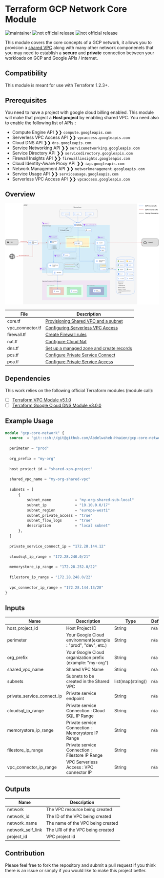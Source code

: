 # Terraform GCP Network Core Module


![maintainer](https://img.shields.io/badge/GCP-blue
) ![not official release](https://img.shields.io/badge/IaC-Terraform-blueviolet)
![not official release](https://img.shields.io/badge/release-not%20official-orange)

This module covers the core concepts of a GCP network, it allows you to provision a [shared VPC](https://cloud.google.com/vpc/docs/shared-vpc) along with many other network componenets that you may need to establish a **secure** and **private** connection between your workloads on GCP and Google APIs / internet.

## Compatibility

This module is meant for use with Terraform 1.2.3+.

## Prerequisites

You need to have a project with google cloud billing enabled.
This module will make that project a **Host project** by enabling shared VPC. You need also to enable the following list of APIs :
- Compute Engine API ❯❯ `compute.googleapis.com`
- Serverless VPC Access API ❯❯ `vpcaccess.googleapis.com`
- Cloud DNS API ❯❯ `dns.googleapis.com`
- Service Networking API ❯❯ `servicenetworking.googleapis.com`
- Service Directory API ❯❯ `servicedirectory.googleapis.com`
- Firewall Insights API ❯❯ `firewallinsights.googleapis.com`
- Cloud Identity-Aware Proxy API ❯❯ `iap.googleapis.com`
- Network Management API ❯❯ `networkmanagement.googleapis.com`
- Service Usage API ❯❯ `serviceusage.googleapis.com`
- Serverless VPC Access API ❯❯ `vpcaccess.googleapis.com`

## Overview
![keyrus_vpc_network_archi_v2.png](doc/vpc_network_archi.png)

| File | Description  |
| --- | --- |
| core.tf     | [Provisioning Shared VPC and a subnet](https://cloud.google.com/vpc/docs/provisioning-shared-vpc) |
| vpc_connector.tf | [Configuring Serverless VPC Access](https://cloud.google.com/vpc/docs/configure-serverless-vpc-access)  |
| firewall.tf | [Create Firewall rules](https://cloud.google.com/vpc/docs/using-firewalls) |
| nat.tf | [Configure Cloud Nat](https://cloud.google.com/nat/docs/set-up-manage-network-address-translation) |
| dns.tf | [Set up a managed zone and create records](https://cloud.google.com/dns/docs/zones) |
| pcs.tf | [Configure Private Service Connect](https://cloud.google.com/vpc/docs/configure-private-service-connect-apis) |
| pca.tf | [Configure Private Service Access](https://cloud.google.com/vpc/docs/configure-private-services-access) |

## Dependencies
This work relies on the following official Terraform modules (module call):
- [ ] [Terraform VPC Module v5.1.0](https://github.com/terraform-google-modules/terraform-google-network/tree/v5.1.0/modules/vpc)
- [ ] [Terraform Google Cloud DNS Module v3.0.0](https://github.com/terraform-google-modules/terraform-google-cloud-dns/tree/v3.0.0)

## Example Usage
```terraform
module "gcp-core-network" {
  source  = "git::ssh://git@github.com/Abdelwaheb-Hnaien/gcp-core-network.git?ref=0.1.0"

  perimeter = "prod"

  org_prefix = "my-org"

  host_project_id = "shared-xpn-project"

  shared_vpc_name = "my-org-shared-vpc"

  subnets = [
      {
          subnet_name           = "my-org-shared-sub-local"
          subnet_ip             = "10.10.0.0/17"
          subnet_region         = "europe-west1"
          subnet_private_access = "true"
          subnet_flow_logs      = "true"
          description           = "local subnet"
      },
  ]

  private_service_connect_ip = "172.28.144.12"

  cloudsql_ip_range = "172.28.240.0/21"

  memorystore_ip_range = "172.28.252.0/22"

  filestore_ip_range = "172.28.248.0/22"

  vpc_connector_ip_range = "172.28.144.13/28"
}

```

## Inputs
| Name | Description  | Type | Default  | Required  |
| --- | --- | --- | --- | --- |
| host_project_id | Host Project ID | String | n/a | yes |
| perimeter | Your Google Cloud environment(example : "prod", "dev", etc.)  | String | n/a  | yes  |
| org_prefix | Your Google Cloud organization prefix (example: "my-org")  | String | n/a  | yes (at least one subnet)  |
| shared_vpc_name | Shared VPC Name  | String | n/a  | yes  |
| subnets | Subnets to be created in the Shared VPC  | list(map(string)) | n/a  | yes  |
| private_service_connect_ip | Private service endpoint  | String | n/a  | yes  |
| cloudsql_ip_range | Private service Connection : Cloud SQL IP Range  | String | n/a  | yes  |
| memorystore_ip_range | Private service Connection : Memorystore IP Range  | String | n/a  | yes  |
| filestore_ip_range | Private service Connection : Filestore IP Range  | String | n/a  | yes  |
| vpc_connector_ip_range | VPC Serverless Access : VPC connector IP | String | n/a  | yes  |

## Outputs
| Name | Description  |
| --- | --- |
network	| The VPC resource being created |
network_id |	The ID of the VPC being created |
network_name | The name of the VPC being created |
network_self_link	| The URI of the VPC being created |
project_id | VPC project id |

## Contribution
Please feel free to fork the repository and submit a pull request if you think there is an issue or simply if you would like to make this project better.
